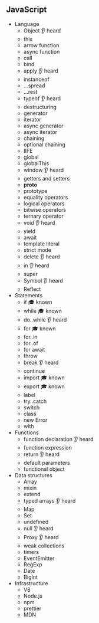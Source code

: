 ## JavaScript

- Language
  - Object 👂 heard 
  - this
  - arrow function
  - async function
  - call
  - bind
  - apply 👂 heard 
  - instanceof
  - ...spread
  - ...rest
  - typeof 👂 heard 
  - destructuring
  - generator
  - iterator
  - async generator
  - async iterator
  - chaining
  - optional chaining
  - IIFE
  - global
  - globalThis
  - window 👂 heard 
  - getters and setters
  - __proto__
  - prototype
  - equality operators
  - logical operators
  - bitwise operators
  - ternary operator
  - void 👂 heard 
  - yield
  - await
  - template literal
  - strict mode
  - delete 👂 heard 
  - in 👂 heard 
  - super
  - Symbol 👂 heard 
  - Reflect
- Statements
  - if 🎓 known
  - while 🎓 known
  - do..while 👂 heard
  - for 🎓 known
  - for..in
  - for..of
  - for await
  - throw
  - break 👂 heard
  - continue
  - import 🎓 known
  - export 🎓 known
  - label
  - try..catch
  - switch
  - class
  - new Error
  - with
- Functions
  - function declaration 👂 heard
  - function expression
  - return 👂 heard
  - default parameters
  - functional object
- Data structures
  - Array
  - mixin
  - extend
  - typed arrays 👂 heard
  - Map
  - Set
  - undefined
  - null 👂 heard
  - Proxy 👂 heard
  - weak collections
  - timers
  - EventEmitter
  - RegExp
  - Date
  - BigInt
- Infrastructure
  - V8
  - Node.js
  - npm
  - prettier
  - MDN
